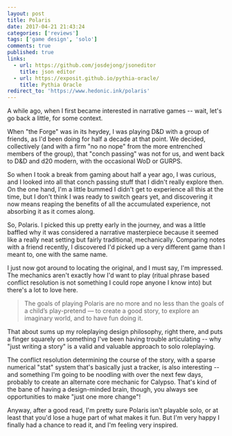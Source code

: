 ```yaml
---
layout: post
title: Polaris
date: 2017-04-21 21:43:24
categories: ['reviews']
tags: ['game design', 'solo']
comments: true
published: true
links:
  - url: https://github.com/josdejong/jsoneditor
    title: json editor
  - url: https://exposit.github.io/pythia-oracle/
    title: Pythia Oracle
redirect_to: 'https://www.hedonic.ink/polaris'
---
```


A while ago, when I first became interested in narrative games -- wait, let's go back a little, for some context.

When "the Forge" was in its heydey, I was playing D&D with a group of friends, as I'd been doing for half a decade at that point. We decided, collectively (and with a firm "no no nope" from the more entrenched members of the group), that "conch passing" was not for us, and went back to D&D and d20 modern, with the occasional WoD or GURPS.

<!--more-->

So when I took a break from gaming about half a year ago, I was curious, and I looked into all that conch passing stuff that I didn't really explore then. On the one hand, I'm a little bummed I didn't get to experience all this at the time, but I don't think I was ready to switch gears yet, and discovering it now means reaping the benefits of all the accumulated experience, not absorbing it as it comes along.

So, Polaris. I picked this up pretty early in the journey, and was a little baffled why it was considered a narrative masterpiece because it seemed like a really neat setting but fairly traditional, mechanically. Comparing notes with a friend recently, I discovered I'd picked up a very different game than I meant to, one with the same name.

I just now got around to locating the original, and I must say, I'm impressed. The mechanics aren't exactly how I'd want to play (ritual phrase based conflict resolution is not something I could rope anyone I know into) but there's a lot to love here.

> The goals of playing Polaris are no more and no less than the goals of a child’s play-pretend — to create a good story, to explore an imaginary world, and to have fun doing it.

That about sums up my roleplaying design philosophy, right there, and puts a finger squarely on something I've been having trouble articulating -- why "just writing a story" is a valid and valuable approach to solo roleplaying.

The conflict resolution determining the course of the story, with a sparse numerical "stat" system that's basically just a tracker, is also interesting -- and something I'm going to be noodling with over the next few days, probably to create an alternate core mechanic for Calypso. That's kind of the bane of having a design-minded brain, though, you always see opportunities to make "just one more change"!

Anyway, after a good read, I'm pretty sure Polaris isn't playable solo, or at least that you'd lose a huge part of what makes it fun. But I'm very happy I finally had a chance to read it, and I'm feeling very inspired.

